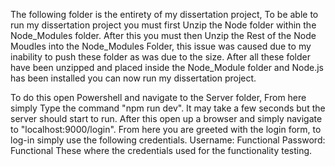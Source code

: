 The following folder is the entirety of my dissertation project, To be able to run my dissertation project you must first Unzip the Node folder within the Node_Modules folder.
After this you must then Unzip the Rest of the Node Moudles into the Node_Modules Folder, this issue was caused due to my inability to push these folder as was due to the size.
After all these folder have been unzipped and placed inside the Node_Module folder and Node.js has been installed you can now run my dissertation project.

To do this open Powershell and navigate to the Server folder, From here simply Type the command "npm run dev".
It may take a few seconds but the server should start to run.
After this open up a browser and simply navigate to "localhost:9000/login".
From here you are greeted with the login form, to log-in simply use the following credentials.
  Username: Functional
  Password: Functional
These where the credentials used for the functionality testing. 
